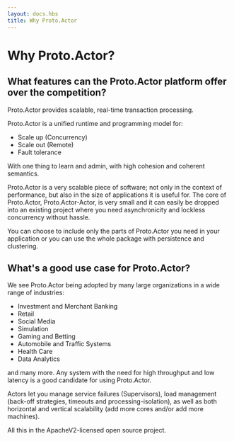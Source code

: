 ```yaml
---
layout: docs.hbs
title: Why Proto.Actor
---
```

# Why Proto.Actor?

## What features can the Proto.Actor platform offer over the competition?
Proto.Actor provides scalable, real-time transaction processing.

Proto.Actor is a unified runtime and programming model for:

* Scale up (Concurrency)
* Scale out (Remote)
* Fault tolerance

With one thing to learn and admin, with high cohesion and coherent semantics.

Proto.Actor is a very scalable piece of software; not only in the context of performance, but also in the size of applications it is useful for. The core of Proto.Actor, Proto.Actor-Actor, is very small and it can easily be dropped into an existing project where you need asynchronicity and lockless concurrency without hassle.

You can choose to include only the parts of Proto.Actor you need in your application or you can use the whole package with persistence and clustering.

## What's a good use case for Proto.Actor?
We see Proto.Actor being adopted by many large organizations in a wide range of industries:

* Investment and Merchant Banking
* Retail
* Social Media
* Simulation
* Gaming and Betting
* Automobile and Traffic Systems
* Health Care
* Data Analytics

and many more. Any system with the need for high throughput and low latency is a good candidate for using Proto.Actor.

Actors let you manage service failures (Supervisors), load management (back-off strategies, timeouts and processing-isolation), as well as both horizontal and vertical scalability (add more cores and/or add more machines).

All this in the ApacheV2-licensed open source project.